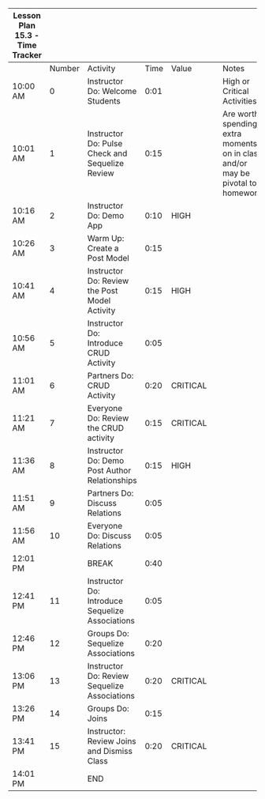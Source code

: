 | Lesson Plan 15.3 - Time Tracker |        |                                                 |      |          |     |                                                                                 |
| ------------------------------- | ------ | ----------------------------------------------- | ---- | -------- | --- | ------------------------------------------------------------------------------- |
|                                 | Number | Activity                                        | Time | Value    |     | Notes                                                                           |
| 10:00 AM                        | 0      | Instructor Do: Welcome Students                 | 0:01 |          |     | High or Critical Activities:                                                    |
| 10:01 AM                        | 1      | Instructor Do: Pulse Check and Sequelize Review | 0:15 |          |     | Are worth spending extra moments on in class and/or may be pivotal to homework. |
| 10:16 AM                        | 2      | Instructor Do: Demo App                         | 0:10 | HIGH     |     |                                                                                 |
| 10:26 AM                        | 3      | Warm Up: Create a Post Model                    | 0:15 |          |     |                                                                                 |
| 10:41 AM                        | 4      | Instructor Do: Review the Post Model Activity   | 0:15 | HIGH     |     |                                                                                 |
| 10:56 AM                        | 5      | Instructor Do: Introduce CRUD Activity          | 0:05 |          |     |                                                                                 |
| 11:01 AM                        | 6      | Partners Do: CRUD Activity                      | 0:20 | CRITICAL |     |                                                                                 |
| 11:21 AM                        | 7      | Everyone Do: Review the CRUD activity           | 0:15 | CRITICAL |     |                                                                                 |
| 11:36 AM                        | 8      | Instructor Do: Demo Post Author Relationships   | 0:15 | HIGH     |     |                                                                                 |
| 11:51 AM                        | 9      | Partners Do: Discuss Relations                  | 0:05 |          |     |                                                                                 |
| 11:56 AM                        | 10     | Everyone Do: Discuss Relations                  | 0:05 |          |     |                                                                                 |
| 12:01 PM                        |        | BREAK                                           | 0:40 |          |     |                                                                                 |
| 12:41 PM                        | 11     | Instructor Do: Introduce Sequelize Associations | 0:05 |          |     |                                                                                 |
| 12:46 PM                        | 12     | Groups Do: Sequelize Associations               | 0:20 |          |     |                                                                                 |
| 13:06 PM                        | 13     | Instructor Do: Review Sequelize Associations    | 0:20 | CRITICAL |     |                                                                                 |
| 13:26 PM                        | 14     | Groups Do: Joins                                | 0:15 |          |     |                                                                                 |
| 13:41 PM                        | 15     | Instructor: Review Joins and Dismiss Class      | 0:20 | CRITICAL |     |                                                                                 |
| 14:01 PM                        |        | END                                             |      |          |     |                                                                                 |
